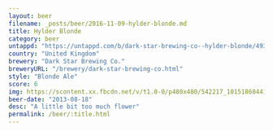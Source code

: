 ```yaml
---
layout: beer
filename: _posts/beer/2016-11-09-hylder-blonde.md
title: Hylder Blonde
category: beer
untappd: "https://untappd.com/b/dark-star-brewing-co--hylder-blonde/49330"
country: "United Kingdom"
brewery: "Dark Star Brewing Co."
breweryURL: "/brewery/dark-star-brewing-co.html"
style: "Blonde Ale"
score: 6
img: https://scontent.xx.fbcdn.net/v/t1.0-0/p480x480/542217_10151860441663745_480799893_n.jpg?oh=0178aac619721ec371a332cfc52dad77&oe=5968E21D
beer-date: "2013-08-18"
desc: "A little bit too much flower"
permalink: /beer/:title.html
---
```

